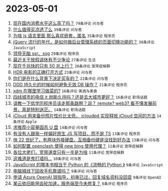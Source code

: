 # 2023-05-01

1. [现在国内消费水平这么高了吗？](https://www.v2ex.com/t/936713) `79条评论` `问与答`
1. [什么值得买凉透了么](https://www.v2ex.com/t/936711) `39条评论` `问与答`
1. [为啥 js 语言里面 那么喜欢嵌套，匿名](https://www.v2ex.com/t/936734) `35条评论` `程序员`
1. [jQuery 流行的年代，是如何做后台管理系统的页面切换功能的？](https://www.v2ex.com/t/936685) `30条评论` `JavaScript`
1. [领导无脑 ssr、ssg](https://www.v2ex.com/t/936720) `29条评论` `程序员`
1. [最近关于放假调休有不少争论](https://www.v2ex.com/t/936693) `27条评论` `生活`
1. [现在千兆快的只有 50 兆上行？](https://www.v2ex.com/t/936736) `26条评论` `宽带症候群`
1. [HDR 电影的正确打开方式](https://www.v2ex.com/t/936690) `23条评论` `问与答`
1. [你们是在什么背景下决定买车的？](https://www.v2ex.com/t/936750) `22条评论` `问与答`
1. [DDD 持久化的时候如何避免无效 DB 操作？](https://www.v2ex.com/t/936712) `21条评论` `程序员`
1. [xdm 在哪里学习做菜的?](https://www.v2ex.com/t/936758) `16条评论` `美酒与美食`
1. [四线城市的电信 it 岗能久待吗？还是去大城市更好？](https://www.v2ex.com/t/936728) `16条评论` `职场话题`
1. [请教一下低学历程序员该走那条路啊？润？ remote? web3? 看不懂发展前景，真是特别迷茫。](https://www.v2ex.com/t/936752) `14条评论` `职场话题`
1. [iCloud 用来备份照片性价比太低， icloudpd 实现释放 iCloud 空间的方法](https://www.v2ex.com/t/936692) `14条评论` `Apple`
1. [求推荐小容量固态 U 盘](https://www.v2ex.com/t/936687) `14条评论` `问与答`
1. [有没有人跟我一样偏好原生 JS 写项目，而不是 TS](https://www.v2ex.com/t/936772) `13条评论` `程序员`
1. [快 22 世纪了，有两块外接硬盘，互相备份硬是没找到好办法](https://www.v2ex.com/t/936681) `13条评论` `问与答`
1. [如何配置 openclash 使得 new bing 使用代理？](https://www.v2ex.com/t/936764) `11条评论` `宽带症候群`
1. [各位大佬们，宽带速度只有一半是为啥](https://www.v2ex.com/t/936705) `11条评论` `宽带症候群`
1. [这难道是鬼打墙吗...](https://www.v2ex.com/t/936755) `10条评论` `问与答`
1. [JavaScript 的哪本书相当于 Python 的《流畅的 Python 》](https://www.v2ex.com/t/936706) `9条评论` `JavaScript`
1. [电脑城线下回收手机靠谱吗？](https://www.v2ex.com/t/936701) `9条评论` `问与答`
1. [申请 Azure OpenAI 球指导，初审已过，回复域名资料没回音](https://www.v2ex.com/t/936686) `9条评论` `OpenAI`
1. [某云依旧能用齿轮加速，服务端至今未修复？](https://www.v2ex.com/t/936691) `8条评论` `程序员`
